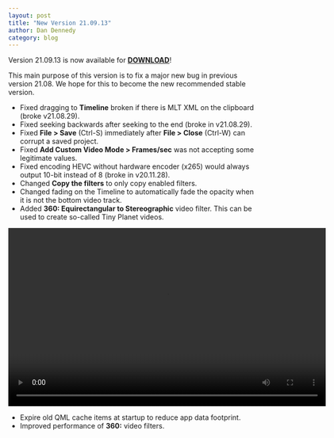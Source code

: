 ```yaml
---
layout: post
title: "New Version 21.09.13"
author: Dan Dennedy
category: blog
---
```


Version 21.09.13 is now available for [**DOWNLOAD**](https://github.com/mltframework/shotcut/releases/tag/v21.09.13)!

This main purpose of this version is to fix a major new bug in previous version 21.08. We hope for this to become the
new recommended stable version.

- Fixed dragging to **Timeline** broken if there is MLT XML on the clipboard (broke v21.08.29).
- Fixed seeking backwards after seeking to the end (broke in v21.08.29).
- Fixed **File > Save** (Ctrl-S) immediately after **File > Close** (Ctrl-W) can corrupt a saved project.
- Fixed **Add Custom Video Mode > Frames/sec** was not accepting some legitimate values.
- Fixed encoding HEVC without hardware encoder (x265) would always output 10-bit instead of 8 (broke in v20.11.28).
- Changed **Copy the filters** to only copy enabled filters.
- Changed fading on the Timeline to automatically fade the opacity when it is not the bottom video track.
- Added **360: Equirectangular to Stereographic** video filter. 
  This can be used to create so-called Tiny Planet videos. 

<video width="640" height="360" autoplay="autoplay" loop="loop">
  <source src="{{ "/assets/videos/tinyplanet.mp4" | prepend: site.baseurl | prepend: site.url }}" type="video/mp4">
</video>

- Expire old QML cache items at startup to reduce app data footprint.
- Improved performance of **360:** video filters.
